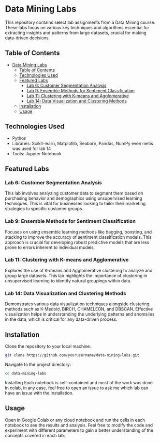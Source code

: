 # Data Mining Labs

This repository contains select lab assignments from a Data Mining course. These labs focus on various key techniques and algorithms essential for extracting insights and patterns from large datasets, crucial for making data-driven decisions.

## Table of Contents

- [Data Mining Labs](#data-mining-labs)
  - [Table of Contents](#table-of-contents)
  - [Technologies Used](#technologies-used)
  - [Featured Labs](#featured-labs)
    - [Lab 6: Customer Segmentation Analysis](#lab-6-customer-segmentation-analysis)
    - [Lab 9: Ensemble Methods for Sentiment Classification](#lab-9-ensemble-methods-for-sentiment-classification)
    - [Lab 11: Clustering with K-means and Agglomerative](#lab-11-clustering-with-k-means-and-agglomerative)
    - [Lab 14: Data Visualization and Clustering Methods](#lab-14-data-visualization-and-clustering-methods)
  - [Installation](#installation)
  - [Usage](#usage)

## Technologies Used

- Python
- Libraries: Scikit-learn, Matplotlib, Seaborn, Pandas, NumPy
  even metis was used for lab 14
- Tools: Jupyter Notebook

## Featured Labs

### Lab 6: Customer Segmentation Analysis
This lab involves analyzing customer data to segment them based on purchasing behavior and demographics using unsupervised learning techniques. This is vital for businesses looking to tailor their marketing strategies to specific customer groups.

### Lab 9: Ensemble Methods for Sentiment Classification
Focuses on using ensemble learning methods like bagging, boosting, and stacking to improve the accuracy of sentiment classification models. This approach is crucial for developing robust predictive models that are less prone to errors inherent to individual models.

### Lab 11: Clustering with K-means and Agglomerative
Explores the use of K-means and Agglomerative clustering to analyze and group large datasets. This lab highlights the importance of clustering in unsupervised learning to identify natural groupings within data.

### Lab 14: Data Visualization and Clustering Methods
Demonstrates various data visualization techniques alongside clustering methods such as K-Medoid, BIRCH, CHAMELEON, and DBSCAN. Effective visualization helps in understanding the underlying patterns and anomalies in the data, which is critical for any data-driven process.

## Installation

Clone the repository to your local machine:
```bash
git clone https://github.com/yourusername/data-mining-labs.git
```

Navigate to the project directory:
```bash
cd data-mining-labs
```

Installing
Each notebook is self-contained and most of the work was done in colab, in any case, feel free to open an issue to ask me which lab can have an issue with the installation.



## Usage
Open in Google Colab or any cloud notebook and run the cells in each notebook to see the results and analysis. Feel free to modify the code and experiment with different parameters to gain a better understanding of the concepts covered in each lab.

